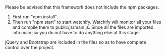 Please be advised that this framework does not include the npm packages.

1. First run "npm install".
2. Then run "npm start" to start watchify. Watchify will monitor all your files and compile them to public/js/main.js. 
Since all the files are imported into main.jsx you do not have to do anything else at this stage.

jQuery and Bootstrap are included in the files so as to have complete control over the project.